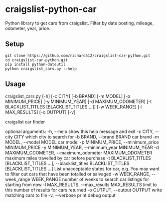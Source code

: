 craigslist-python-car
=====================

Python library to get cars from craigslist. Filter by date posting, mileage, odometer, year, price.

Setup
-----

```
git clone https://github.com/richard512/craigslist-car-python.git
cd craigslist-car-python.git
pip install python-dateutil
python craigslist_cars.py --help
```

Usage
-----

craigslist_cars.py [-h] [-c CITY] [-b BRAND] [-m MODEL]
                   [-p MINIMUM_PRICE] [-y MINIMUM_YEAR]
                   [-d MAXIMUM_ODOMETER]
                   [-t BLACKLIST_TITLES [BLACKLIST_TITLES ...]]
                   [-w WEEK_RANGE] [-l MAX_RESULTS] [-o OUTPUT] [-v]

craigslist car finder

optional arguments:
  -h, --help            show this help message and exit
  -c CITY, --city CITY  which city to search for
  -b BRAND, --brand BRAND
                        car brand
  -m MODEL, --model MODEL
                        car model
  -p MINIMUM_PRICE, --minimum_price MINIMUM_PRICE
  -y MINIMUM_YEAR, --minimum_year MINIMUM_YEAR
  -d MAXIMUM_ODOMETER, --maximum_odometer MAXIMUM_ODOMETER
                        maximum miles travelled by car before purchase
  -t BLACKLIST_TITLES [BLACKLIST_TITLES ...], --blacklist_titles BLACKLIST_TITLES [BLACKLIST_TITLES ...]
                        List unacceptable states for car, e.g. You may want to
                        filter out cars that have been totalled or salvaged
  -w WEEK_RANGE, --week_range WEEK_RANGE
                        number of weeks to search car listings for starting
                        from now
  -l MAX_RESULTS, --max_results MAX_RESULTS
                        limit to this number of results for cars returned
  -o OUTPUT, --output OUTPUT
                        write matching cars to file
  -v, --verbose         print debug output
~~~
